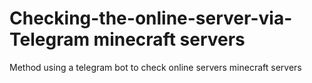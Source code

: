 # Checking-the-online-server-via-Telegram minecraft servers
Method using a telegram bot to check online servers  minecraft servers 
